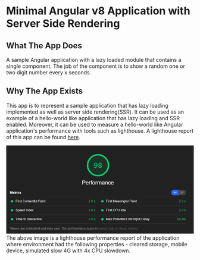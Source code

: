 # Minimal Angular v8 Application with Server Side Rendering

## What The App Does
A sample Angular application with a lazy loaded module that contains a single component. The job of the component is to show a random one or two digit number every x seconds. 

## Why The App Exists
This app is to represent a sample application that has lazy loading implemented as well as server side rendering(SSR). It can be used as an example of a hello-world like application that has lazy loading and SSR enabled. Moreover, it can be used to measure a hello-world like Angular application's performance with tools such as lighthouse. A lighthouse report of this app can be found [here](github/).

![Image of Lighthouse Performace](github/lighthouse-performance.PNG)
The above image is a lighthouse performance report of the application where environment had the following properties - cleared storage, mobile device, simulated slow 4G with 4x CPU slowdown.
